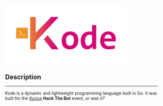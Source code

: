 <img src="kode_logo.png" alt="Kode Programming Language Logo" width="400"/>

## Description
---
Kode is a dynamic and lightweight programming language built in Go. It was built for the [Kurius](https://www.kurius.ca/) **Hack The Bot** event, *or was it?*
